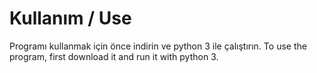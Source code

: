# Kullanım / Use

Programı kullanmak için önce indirin ve python 3 ile çalıştırın. To use the program, first download it and run it with python 3.
